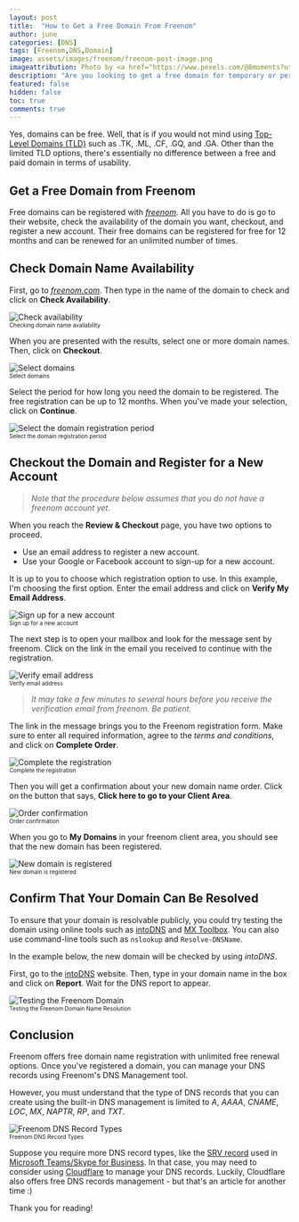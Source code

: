 ```yaml
---
layout: post
title:  "How to Get a Free Domain From Freenom"
author: june
categories: [DNS]
tags: [Freenom,DNS,Domain]
image: assets/images/freenom/freenom-post-image.png
imageattribution: Photo by <a href="https://www.pexels.com/@8moments?utm_content=attributionCopyText&utm_medium=referral&utm_source=pexels"  target="_blank">Simon Matzinger</a>
description: "Are you looking to get a free domain for temporary or permanent use? Then you should consider Freenom. Let me show you how!"
featured: false
hidden: false
toc: true
comments: true
---
```


Yes, domains can be free. Well, that is if you would not mind using [Top-Level Domains (TLD)](https://www.namecheap.com/domains/what-is-a-tld-definition/) such as .TK, .ML, .CF, .GQ, and .GA. Other than the limited TLD options, there's essentially no difference between a free and paid domain in terms of usability.

## Get a Free Domain from Freenom

Free domains can be registered with *[freenom](https://www.freenom.com/)*. All you have to do is go to their website, check the availability of the domain you want, checkout, and register a new account. Their free domains can be registered for free for 12 months and can be renewed for an unlimited number of times.

## Check Domain Name Availability

First, go to *[freenom.com](https://www.freenom.com/)*. Then type in the name of the domain to check and click on **Check Availability**.

![Check availability](/assets/images/freenom/freenom001.png)<br/><font size="1">Checking domain name availability</font>

When you are presented with the results, select one or more domain names. Then, click on **Checkout**.

![Select domains](/assets/images/freenom/freenom002.png)<br/><font size="1">Select domains</font>

Select the period for how long you need the domain to be registered. The free registration can be up to 12 months. When you've made your selection, click on **Continue**.

![Select the domain registration period](/assets/images/freenom/freenom003.png)<br/><font size="1">Select the domain registration period</font>

## Checkout the Domain and Register for a New Account

>*Note that the procedure below assumes that you do not have a freenom account yet.*

When you reach the **Review & Checkout** page, you have two options to proceed.
- Use an email address to register a new account.
- Use your Google or Facebook account to sign-up for a new account.

It is up to you to choose which registration option to use. In this example, I'm choosing the first option. Enter the email address and click on **Verify My Email Address**.

![Sign up for a new account](/assets/images/freenom/freenom004.png)<br/><font size="1">Sign up for a new account</font>

The next step is to open your mailbox and look for the message sent by freenom. Click on the link in the email you received to continue with the registration.

![Verify email address](/assets/images/freenom/freenom005.png)<br/><font size="1">Verify email address</font>

>*It may take a few minutes to several hours before you receive the verification email from freenom. Be patient.*

The link in the message brings you to the Freenom registration form. Make sure to enter all required information, agree to the *terms and conditions*, and click on **Complete Order**.

![Complete the registration](/assets/images/freenom/freenom006.png)<br/><font size="1">Complete the registration</font>

Then you will get a confirmation about your new domain name order. Click on the button that says, **Click here to go to your Client Area**.

![Order confirmation](/assets/images/freenom/freenom007.png)<br/><font size="1">Order confirmation</font>

When you go to **My Domains** in your freenom client area, you should see that the new domain has been registered.

![New domain is registered](/assets/images/freenom/freenom008.png)<br/><font size="1">New domain is registered</font>

## Confirm That Your Domain Can Be Resolved

To ensure that your domain is resolvable publicly, you could try testing the domain using online tools such as [intoDNS](https://intodns.com/) and [MX Toolbox](https://mxtoolbox.com/DnsLookup.aspx). You can also use command-line tools such as `nslookup` and `Resolve-DNSName`.

In the example below, the new domain will be checked by using *intoDNS*.

First, go to the [intoDNS](https://intodns.com/) website. Then, type in your domain name in the box and click on **Report**. Wait for the DNS report to appear.

![Testing the Freenom Domain](/assets/images/freenom/freenom009.png)<br/><font size="1">Testing the Freenom Domain Name Resolution</font>

## Conclusion

Freenom offers free domain name registration with unlimited free renewal options. Once you've registered a domain, you can manage your DNS records using Freenom's DNS Management tool.

However, you must understand that the type of DNS records that you can create using the built-in DNS management is limited to *A*, *AAAA*, *CNAME*, *LOC*, *MX*, *NAPTR*, *RP*, and *TXT*.

![Freenom DNS Record Types](/assets/images/freenom/freenom010.png)<br/><font size="1">Freenom DNS Record Types</font>

Suppose you require more DNS record types, like the [SRV record](https://www.pair.com/support/kb/what-is-an-srv-record/) used in [Microsoft Teams/Skype for Business](https://docs.microsoft.com/en-us/microsoft-365/admin/get-help-with-domains/create-dns-records-at-any-dns-hosting-provider?view=o365-worldwide#add-srv-records-for-communications-services-teams-skype-for-business). In that case, you may need to consider using [Cloudflare](https://www.cloudflare.com/) to manage your DNS records. Luckily, Cloudflare also offers free DNS records management - but that's an article for another time :)

Thank you for reading!